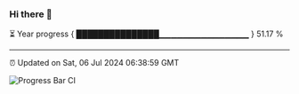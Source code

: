 ### Hi there 👋

⏳ Year progress { ███████████████▁▁▁▁▁▁▁▁▁▁▁▁▁▁▁ } 51.17 %

---

⏰ Updated on Sat, 06 Jul 2024 06:38:59 GMT

![Progress Bar CI](https://github.com/IshwaranRudhara/GIT-ACTION/workflows/Progress%20Bar%20CI/badge.svg)
